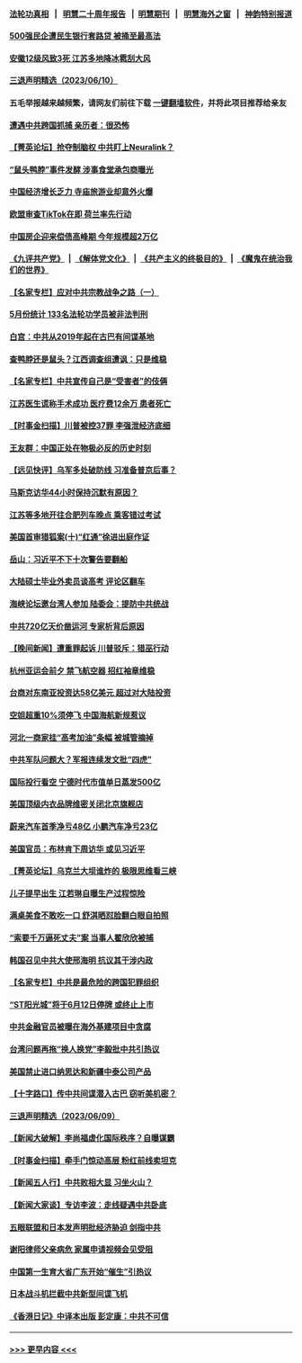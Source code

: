 #### [法轮功真相](https://github.com/gfw-breaker/truth/blob/master/README.md?t=0) &nbsp;&nbsp;|&nbsp;&nbsp; [明慧二十周年报告](https://github.com/gfw-breaker/mh-reports/blob/master/README.md?t=0) &nbsp;&nbsp;|&nbsp;&nbsp;[明慧期刊](https://github.com/gfw-breaker/mh-qikan) &nbsp;&nbsp;|&nbsp;&nbsp; [明慧海外之窗](https://github.com/gfw-breaker/mh-news/blob/master/README.md?t=0) &nbsp;&nbsp;|&nbsp;&nbsp; [神韵特别报道](https://github.com/gfw-breaker/mh-news/blob/master/shenyun.md?t=0)
#### [500强民企遭民生银行套路贷 被捅至最高法](../pages/nsc413/n14013956.md?t=06111543) 
#### [安徽12级风致3死 江苏多地降冰雹刮大风](../pages/nsc413/n14013932.md?t=06111543) 
#### [三退声明精选（2023/06/10）](../pages/nsc413/n14013953.md?t=06111543) 
#### 五毛举报越来越频繁，请网友们前往下载 [一键翻墙软件](https://github.com/gfw-breaker/ssr-accounts)，并将此项目推荐给亲友
#### [遭遇中共跨国抓捕 亲历者：很恐怖](../pages/nsc413/n14013865.md?t=06111543) 
#### [【菁英论坛】抢夺制脑权 中共盯上Neuralink？](../pages/nsc413/n14013895.md?t=06111543) 
#### [“鼠头鸭脖”事件发酵 涉事食堂承包商曝光](../pages/nsc413/n14013878.md?t=06111543) 
#### [中国经济增长乏力 寺庙旅游业却意外火爆](../pages/nsc413/n14002070.md?t=06111543) 
#### [欧盟审查TikTok在即 荷兰率先行动](../pages/nsc413/n14013812.md?t=06111543) 
#### [中国房企迎来偿债高峰期 今年规模超2万亿](../pages/nsc413/n14013863.md?t=06111543) 
#### [《九评共产党》](https://github.com/begood0513/9ping.md/blob/master/README.md) &nbsp;|&nbsp; [《解体党文化》](../../../../jtdwh.md/blob/master/README.md)  &nbsp;|&nbsp; [《共产主义的终极目的》](../../../../gczydzjmd.md/blob/master/README.md) &nbsp;|&nbsp; [《魔鬼在统治我们的世界》](../../../../mgztzwmdsj.md/blob/master/README.md) 
#### [【名家专栏】应对中共宗教战争之路（一）](../pages/nsc413/n14010381.md?t=06111543) 
#### [5月份统计 133名法轮功学员被非法判刑](../pages/nsc413/n14013124.md?t=06111543) 
#### [白宫：中共从2019年起在古巴有间谍基地](../pages/nsc413/n14013849.md?t=06111543) 
#### [查鸭脖还是鼠头？江西调查组遭讽：只是维稳](../pages/nsc413/n14013811.md?t=06111543) 
#### [【名家专栏】中共宣传自己是“受害者”的伎俩](../pages/nsc413/n14013205.md?t=06111543) 
#### [江苏医生谎称手术成功 医疗费12余万 患者死亡](../pages/nsc413/n14013672.md?t=06111543) 
#### [【时事金扫描】川普被控37罪 李强泄经济底细](../pages/nsc413/n14013791.md?t=06111543) 
#### [王友群：中国正处在物极必反的历史时刻](../pages/nsc413/n14013469.md?t=06111543) 
#### [【远见快评】乌军多处破防线 习准备普京后事？](../pages/nsc413/n14013777.md?t=06111543) 
#### [马斯克访华44小时保持沉默有原因？](../pages/nsc413/n14013660.md?t=06111543) 
#### [江苏等多地开往合肥列车晚点 乘客错过考试](../pages/nsc413/n14013706.md?t=06111543) 
#### [美国首审猎狐案(十)“红通”徐进出庭作证](../pages/nsc413/n14013571.md?t=06111543) 
#### [岳山：习近平不下十次警告要翻船](../pages/nsc413/n14013697.md?t=06111543) 
#### [大陆硕士毕业外卖员谈高考 评论区翻车](../pages/nsc413/n14013677.md?t=06111543) 
#### [海峡论坛邀台湾人参加 陆委会：提防中共统战](../pages/nsc413/n14013678.md?t=06111543) 
#### [中共720亿天价凿运河 专家析背后原因](../pages/nsc413/n14012805.md?t=06111543) 
#### [【晚间新闻】遭重罪起诉 川普驳斥：猎巫行动](../pages/nsc413/n14013662.md?t=06111543) 
#### [杭州亚运会前夕 禁飞航空器 招红袖章维稳](../pages/nsc413/n14013618.md?t=06111543) 
#### [台商对东南亚投资达58亿美元 超过对大陆投资](../pages/nsc413/n14013280.md?t=06111543) 
#### [空姐超重10%须停飞 中国海航新规惹议](../pages/nsc413/n14013628.md?t=06111543) 
#### [河北一商家挂“高考加油”条幅 被城管摘掉](../pages/nsc413/n14013613.md?t=06111543) 
#### [中共军队问题大？军报连续发文批“四虎”](../pages/nsc413/n14013541.md?t=06111543) 
#### [国际投行看空 宁德时代市值单日蒸发500亿](../pages/nsc413/n14013507.md?t=06111543) 
#### [美国顶级内衣品牌维密关闭北京旗舰店](../pages/nsc413/n14013443.md?t=06111543) 
#### [蔚来汽车首季净亏48亿 小鹏汽车净亏23亿](../pages/nsc413/n14013481.md?t=06111543) 
#### [美国官员：布林肯下周访华 或见习近平](../pages/nsc413/n14013392.md?t=06111543) 
#### [【菁英论坛】乌克兰大坝谁炸的 极限思维看三峡](../pages/nsc413/n14013441.md?t=06111543) 
#### [儿子提早出生 江若琳自曝生产过程惊险](../pages/nsc413/n14013422.md?t=06111543) 
#### [满桌美食不敢吃一口 舒淇晒怼脸翻白眼自拍照](../pages/nsc413/n14013393.md?t=06111543) 
#### [“索要千万逼死丈夫”案 当事人翟欣欣被捕](../pages/nsc413/n14013418.md?t=06111543) 
#### [韩国召见中共大使邢海明 抗议其干涉内政](../pages/nsc413/n14013427.md?t=06111543) 
#### [【名家专栏】中共是最危险的跨国犯罪组织](../pages/nsc413/n14012435.md?t=06111543) 
#### [“ST阳光城”将于6月12日停牌 或终止上市](../pages/nsc413/n14013378.md?t=06111543) 
#### [中共金融官员被曝在海外基建项目中贪腐](../pages/nsc413/n14013346.md?t=06111543) 
#### [台湾问题再拖“换人换党”李毅批中共引热议](../pages/nsc413/n14013312.md?t=06111543) 
#### [美国禁止进口纳思达和新疆中泰公司产品](../pages/nsc413/n14013388.md?t=06111543) 
#### [【十字路口】传中共间谍潜入古巴 窃听美机密？](../pages/nsc413/n14013251.md?t=06111543) 
#### [三退声明精选（2023/06/09）](../pages/nsc413/n14013374.md?t=06111543) 
#### [【新闻大破解】李尚福虚化国际秩序？自曝谋霸](../pages/nsc413/n14013214.md?t=06111543) 
#### [【时事金扫描】牵手门惊动高层 粉红前线卖坦克](../pages/nsc413/n14012807.md?t=06111543) 
#### [【新闻五人行】中共败相大显 习坐火山？](../pages/nsc413/n14013320.md?t=06111543) 
#### [【新闻大家谈】专访李波：走线疑遇中共卧底](../pages/nsc413/n14013229.md?t=06111543) 
#### [五眼联盟和日本发声明批经济胁迫 剑指中共](../pages/nsc413/n14013308.md?t=06111543) 
#### [谢阳律师父亲病危 家属申请视频会见受阻](../pages/nsc413/n14013006.md?t=06111543) 
#### [中国第一生育大省广东开始“催生”引热议](../pages/nsc413/n14012641.md?t=06111543) 
#### [日本战斗机拦截中共新型间谍飞机](../pages/nsc413/n14013187.md?t=06111543) 
#### [《香港日记》中译本出版 彭定康：中共不可信](../pages/nsc413/n14012512.md?t=06111543) 

----
#### [ >>> 更早内容 <<< ](../indexes/nsc413-earlier.md)
